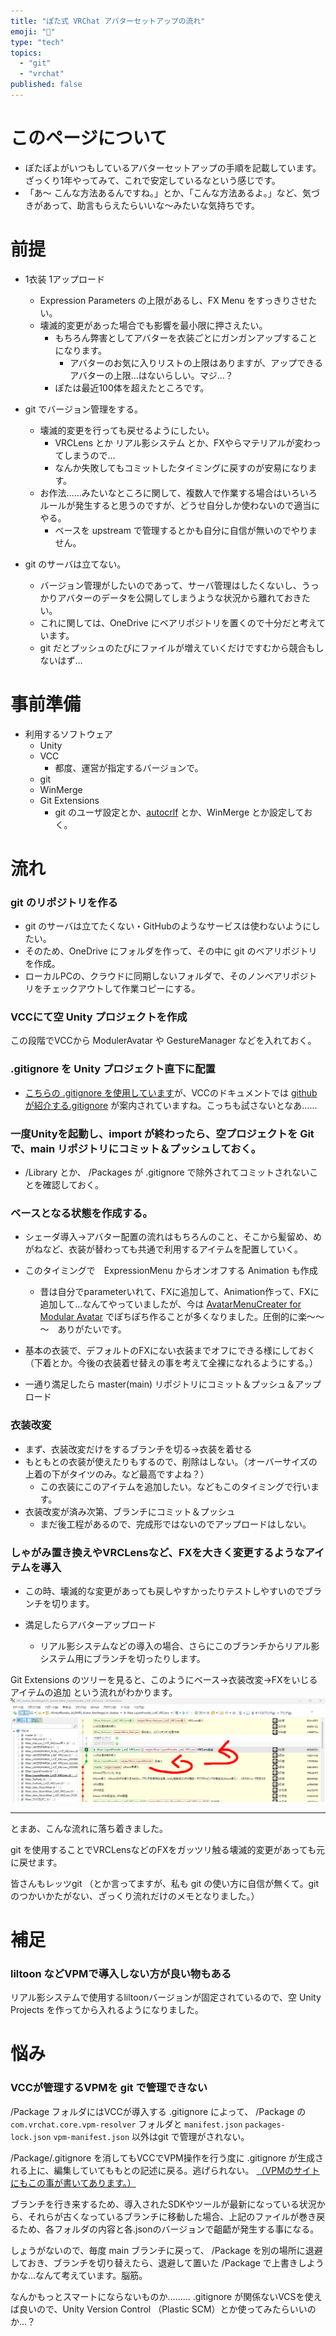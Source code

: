 ```yaml
---
title: "ぽた式 VRChat アバターセットアップの流れ"
emoji: "🤖"
type: "tech"
topics:
  - "git"
  - "vrchat"
published: false
---
```

# このページについて
* ぽたぽよがいつもしているアバターセットアップの手順を記載しています。ざっくり1年やってみて、これで安定しているなという感じです。
* 「あ～ こんな方法あるんですね。」とか、「こんな方法あるよ。」など、気づきがあって、助言もらえたらいいな～みたいな気持ちです。

# 前提
* 1衣装 1アップロード
  * Expression Parameters の上限があるし、FX Menu をすっきりさせたい。
  * 壊滅的変更があった場合でも影響を最小限に押さえたい。
    * もちろん弊害としてアバターを衣装ごとにガンガンアップすることになります。
      * アバターのお気に入りリストの上限はありますが、アップできるアバターの上限…はないらしい。マジ…？
    * ぽたは最近100体を超えたところです。

* git でバージョン管理をする。
  * 壊滅的変更を行っても戻せるようにしたい。
    * VRCLens とか リアル影システム とか、FXやらマテリアルが変わってしまうので…
    * なんか失敗してもコミットしたタイミングに戻すのが安易になります。
  * お作法……みたいなところに関して、複数人で作業する場合はいろいろルールが発生すると思うのですが、どうせ自分しか使わないので適当にやる。
    * ベースを upstream で管理するとかも自分に自信が無いのでやりません。


* git のサーバは立てない。
  * バージョン管理がしたいのであって、サーバ管理はしたくないし、うっかりアバターのデータを公開してしまうような状況から離れておきたい。
  * これに関しては、OneDrive にベアリポジトリを置くので十分だと考えています。
  * git だとプッシュのたびにファイルが増えていくだけですむから競合もしないはず… 

# 事前準備
+ 利用するソフトウェア
  + Unity
  + VCC
    + 都度、運営が指定するバージョンで。
  + git
  + WinMerge
  + Git Extensions
    + git のユーザ設定とか、[autocrlf](https://light11.hatenadiary.com/entry/2020/02/23/194312) とか、WinMerge とか設定しておく。

# 流れ
### git のリポジトリを作る
* git のサーバは立てたくない・GitHubのようなサービスは使わないようにしたい。
* そのため、OneDrive にフォルダを作って、その中に git のベアリポジトリを作成。
* ローカルPCの、クラウドに同期しないフォルダで、そのノンベアリポジトリをチェックアウトして作業コピーにする。

###   VCCにて空 Unity プロジェクトを作成
この段階でVCCから ModulerAvatar や GestureManager などを入れておく。

### .gitignore を Unity プロジェクト直下に配置
  * [こちらの .gitignore を使用しています](https://qiita.com/sansuke05/items/d4dd046eef65a987ed02#git%E3%81%A7%E7%AE%A1%E7%90%86%E3%81%97%E3%81%AA%E3%81%84%E3%83%95%E3%82%A1%E3%82%A4%E3%83%AB%E3%82%92%E8%A8%AD%E5%AE%9A%E3%81%99%E3%82%8B)が、VCCのドキュメントでは [githubが紹介する.gitignore](https://github.com/github/gitignore/blob/main/Unity.gitignore) が案内されていますね。こっちも試さないとなあ……

### 一度Unityを起動し、import が終わったら、空プロジェクトを Git で、main リポジトリにコミット＆プッシュしておく。
  * /Library とか、 /Packages が .gitignore で除外されてコミットされないことを確認しておく。

### ベースとなる状態を作成する。
  * シェーダ導入→アバター配置の流れはもちろんのこと、そこから髪留め、めがねなど、衣装が替わっても共通で利用するアイテムを配置していく。

  * このタイミングで　ExpressionMenu からオンオフする Animation も作成
    * 昔は自分でparameterいれて、FXに追加して、Animation作って、FXに追加して…なんてやっていましたが、今は [AvatarMenuCreater for Modular Avatar](https://booth.pm/ja/items/4419509) でぽちぽち作ることが多くなりました。圧倒的に楽～～～　ありがたいです。
  * 基本の衣装で、デフォルトのFXにない衣装までオフにできる様にしておく（下着とか。今後の衣装着せ替えの事を考えて全裸になれるようにする。）

  * 一通り満足したら master(main) リポジトリにコミット＆プッシュ＆アップロード

### 衣装改変
  * まず、衣装改変だけをするブランチを切る→衣装を着せる
  * もともとの衣装が使えたりもするので、削除はしない。（オーバーサイズの上着の下がタイツのみ。など最高ですよね？）
    * この衣装にこのアイテムを追加したい。などもこのタイミングで行います。
  * 衣装改変が済み次第、ブランチにコミット＆プッシュ
    * まだ後工程があるので、完成形ではないのでアップロードはしない。
 
### しゃがみ置き換えやVRCLensなど、FXを大きく変更するようなアイテムを導入
  * この時、壊滅的な変更があっても戻しやすかったりテストしやすいのでブランチを切ります。

  * 満足したらアバターアップロード
    * リアル影システムなどの導入の場合、さらにこのブランチからリアル影システム用にブランチを切ったりします。

Git Extensions のツリーを見ると、このようにベース→衣装改変→FXをいじるアイテムの追加 という流れがわかります。
![](/images/vrc_avatar_git_extensions_01.png)

------------------------------

とまあ、こんな流れに落ち着きました。

git を使用することでVRCLensなどのFXをガッツリ触る壊滅的変更があっても元に戻せます。

皆さんもレッツgit
（とか言ってますが、私も git の使い方に自信が無くて。git のつかいかたがない、ざっくり流れだけのメモとなりました。）

# 補足
### liltoon などVPMで導入しない方が良い物もある
リアル影システムで使用するliltoonバージョンが固定されているので、空 Unity Projects を作ってから入れるようになりました。


# 悩み
### VCCが管理するVPMを git で管理できない

 /Package フォルダにはVCCが導入する .gitignore によって、 /Package の `com.vrchat.core.vpm-resolver` フォルダと `manifest.json` `packages-lock.json` `vpm-manifest.json` 以外はgit で管理がされない。

 /Package/.gitignore を消してもVCCでVPM操作を行う度に .gitignore が生成される上に、編集していてももとの記述に戻る。逃げられない。
[（VPMのサイトにもこの事が書いてあります。）](https://vcc.docs.vrchat.com/vpm/source-control/)

ブランチを行き来するため、導入されたSDKやツールが最新になっている状況から、それらが古くなっているブランチに移動した場合、上記のファイルが巻き戻るため、各フォルダの内容と各.jsonのバージョンで齟齬が発生する事になる。

しょうがないので、毎度 main ブランチに戻って、 /Package を別の場所に退避しておき、ブランチを切り替えたら、退避して置いた /Package で上書きしようかな…なんて考えています。脳筋。

なんかもっとスマートにならないものか………
.gitignore が関係ないVCSを使えば良いので、Unity Version Control （Plastic SCM）とか使ってみたらいいのか…？
